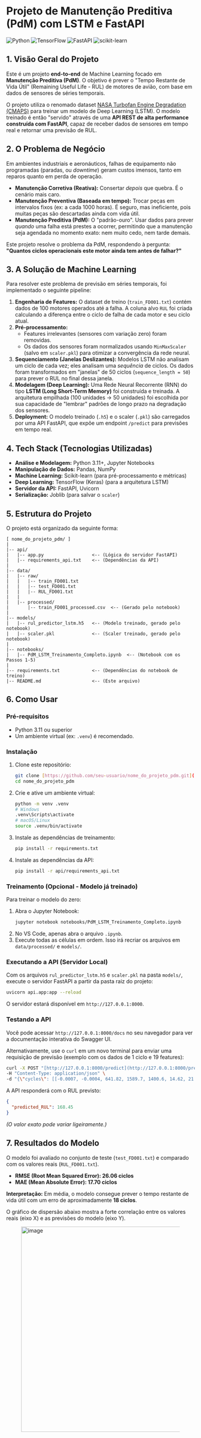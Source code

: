 # Projeto de Manutenção Preditiva (PdM) com LSTM e FastAPI

![Python](https://img.shields.io/badge/Python-3.11+-blue?logo=python)
![TensorFlow](https://img.shields.io/badge/TensorFlow-2.x-orange?logo=tensorflow)
![FastAPI](https://img.shields.io/badge/FastAPI-0.100+-green?logo=fastapi)
![scikit-learn](https://img.shields.io/badge/scikit--learn-1.x-blueviolet?logo=scikit-learn)

## 1. Visão Geral do Projeto

Este é um projeto **end-to-end** de Machine Learning focado em **Manutenção Preditiva (PdM)**. O objetivo é prever o "Tempo Restante de Vida Útil" (Remaining Useful Life - RUL) de motores de avião, com base em dados de sensores de séries temporais.

O projeto utiliza o renomado dataset [NASA Turbofan Engine Degradation (CMAPS)](https://www.kaggle.com/datasets/behrad3d/nasa-cmaps) para treinar um modelo de Deep Learning (LSTM). O modelo treinado é então "servido" através de uma **API REST de alta performance construída com FastAPI**, capaz de receber dados de sensores em tempo real e retornar uma previsão de RUL.

## 2. O Problema de Negócio

Em ambientes industriais e aeronáuticos, falhas de equipamento não programadas (paradas, ou *downtime*) geram custos imensos, tanto em reparos quanto em perda de operação.

* **Manutenção Corretiva (Reativa):** Consertar *depois* que quebra. É o cenário mais caro.
* **Manutenção Preventiva (Baseada em tempo):** Trocar peças em intervalos fixos (ex: a cada 1000 horas). É seguro, mas ineficiente, pois muitas peças são descartadas ainda com vida útil.
* **Manutenção Preditiva (PdM):** O "padrão-ouro". Usar dados para prever *quando* uma falha está prestes a ocorrer, permitindo que a manutenção seja agendada no momento exato: nem muito cedo, nem tarde demais.

Este projeto resolve o problema da PdM, respondendo à pergunta: **"Quantos ciclos operacionais este motor ainda tem antes de falhar?"**

## 3. A Solução de Machine Learning

Para resolver este problema de previsão em séries temporais, foi implementado o seguinte pipeline:

1.  **Engenharia de Features:** O dataset de treino (`train_FD001.txt`) contém dados de 100 motores operados até a falha. A coluna alvo `RUL` foi criada calculando a diferença entre o ciclo de falha de cada motor e seu ciclo atual.
2.  **Pré-processamento:**
    * Features irrelevantes (sensores com variação zero) foram removidas.
    * Os dados dos sensores foram normalizados usando `MinMaxScaler` (salvo em `scaler.pkl`) para otimizar a convergência da rede neural.
3.  **Sequenciamento (Janelas Deslizantes):** Modelos LSTM não analisam um ciclo de cada vez; eles analisam uma *sequência* de ciclos. Os dados foram transformados em "janelas" de 50 ciclos (`sequence_length = 50`) para prever o RUL no final dessa janela.
4.  **Modelagem (Deep Learning):** Uma Rede Neural Recorrente (RNN) do tipo **LSTM (Long Short-Term Memory)** foi construída e treinada. A arquitetura empilhada (100 unidades -> 50 unidades) foi escolhida por sua capacidade de "lembrar" padrões de longo prazo na degradação dos sensores.
5.  **Deployment:** O modelo treinado (`.h5`) e o scaler (`.pkl`) são carregados por uma API FastAPI, que expõe um endpoint `/predict` para previsões em tempo real.

## 4. Tech Stack (Tecnologias Utilizadas)

* **Análise e Modelagem:** Python 3.11+, Jupyter Notebooks
* **Manipulação de Dados:** Pandas, NumPy
* **Machine Learning:** Scikit-learn (para pré-processamento e métricas)
* **Deep Learning:** TensorFlow (Keras) (para a arquitetura LSTM)
* **Servidor da API:** FastAPI, Uvicorn
* **Serialização:** Joblib (para salvar o `scaler`)

## 5. Estrutura do Projeto

O projeto está organizado da seguinte forma:

```
[ nome_do_projeto_pdm/ ]
|
|-- api/
|   |-- app.py                  <-- (Lógica do servidor FastAPI)
|   |-- requirements_api.txt    <-- (Dependências da API)
|
|-- data/
|   |-- raw/
|   |   |-- train_FD001.txt
|   |   |-- test_FD001.txt
|   |   |-- RUL_FD001.txt
|   |
|   |-- processed/
|       |-- train_FD001_processed.csv  <-- (Gerado pelo notebook)
|
|-- models/
|   |-- rul_predictor_lstm.h5   <-- (Modelo treinado, gerado pelo notebook)
|   |-- scaler.pkl              <-- (Scaler treinado, gerado pelo notebook)
|
|-- notebooks/
|   |-- PdM_LSTM_Treinamento_Completo.ipynb  <-- (Notebook com os Passos 1-5)
|
|-- requirements.txt            <-- (Dependências do notebook de treino)
|-- README.md                   <-- (Este arquivo)
```

## 6. Como Usar

### Pré-requisitos

* Python 3.11 ou superior
* Um ambiente virtual (ex: `.venv`) é recomendado.

### Instalação

1.  Clone este repositório:
    ```bash
    git clone [https://github.com/seu-usuario/nome_do_projeto_pdm.git](https://github.com/seu-usuario/nome_do_projeto_pdm.git)
    cd nome_do_projeto_pdm
    ```

2.  Crie e ative um ambiente virtual:
    ```bash
    python -m venv .venv
    # Windows
    .venv\Scripts\activate
    # macOS/Linux
    source .venv/bin/activate
    ```

3.  Instale as dependências de treinamento:
    ```bash
    pip install -r requirements.txt
    ```

4.  Instale as dependências da API:
    ```bash
    pip install -r api/requirements_api.txt
    ```

### Treinamento (Opcional - Modelo já treinado)

Para treinar o modelo do zero:

1.  Abra o Jupyter Notebook:
    ```bash
    jupyter notebook notebooks/PdM_LSTM_Treinamento_Completo.ipynb
    ```
2.  No VS Code, apenas abra o arquivo `.ipynb`.
3.  Execute todas as células em ordem. Isso irá recriar os arquivos em `data/processed/` e `models/`.

### Executando a API (Servidor Local)

Com os arquivos `rul_predictor_lstm.h5` e `scaler.pkl` na pasta `models/`, execute o servidor FastAPI a partir da pasta raiz do projeto:

```bash
uvicorn api.app:app --reload
```

O servidor estará disponível em `http://127.0.0.1:8000`.

### Testando a API

Você pode acessar `http://127.0.0.1:8000/docs` no seu navegador para ver a documentação interativa do Swagger UI.

Alternativamente, use o `curl` em um novo terminal para enviar uma requisição de previsão (exemplo com os dados de 1 ciclo e 19 features):

```bash
curl -X POST "[http://127.0.0.1:8000/predict](http://127.0.0.1:8000/predict)" \
-H "Content-Type: application/json" \
-d "{\"cycles\": [[-0.0007, -0.0004, 641.82, 1589.7, 1400.6, 14.62, 21.61, 554.36, 2388.06, 9046.19, 47.47, 521.66, 2388.02, 8138.62, 8.4195, 0.03, 392, 2388, 39.06]]}"
```

A API responderá com o RUL previsto:
```json
{
  "predicted_RUL": 168.45
}
```
*(O valor exato pode variar ligeiramente.)*

## 7. Resultados do Modelo

O modelo foi avaliado no conjunto de teste (`test_FD001.txt`) e comparado com os valores reais (`RUL_FD001.txt`).

* **RMSE (Root Mean Squared Error): 26.06 ciclos**
* **MAE (Mean Absolute Error): 17.70 ciclos**

**Interpretação:** Em média, o modelo consegue prever o tempo restante de vida útil com um erro de aproximadamente **18 ciclos**.

O gráfico de dispersão abaixo mostra a forte correlação entre os valores reais (eixo X) e as previsões do modelo (eixo Y).

<Figure size 1200x600 with 1 Axes><img width="1005" height="547" alt="image" src="https://github.com/user-attachments/assets/ae8af9a0-d9bf-4728-915e-1c84abc9ebfc" />

